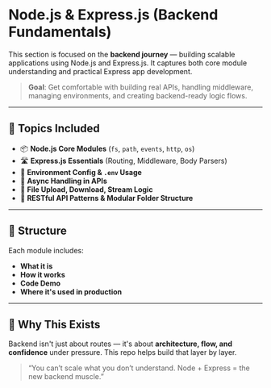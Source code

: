 # Node.js & Express.js (Backend Fundamentals)

This section is focused on the **backend journey** — building scalable applications using Node.js and Express.js. It captures both core module understanding and practical Express app development.

> **Goal**: Get comfortable with building real APIs, handling middleware, managing environments, and creating backend-ready logic flows.

---

## 📌 Topics Included

- 📦 **Node.js Core Modules** (`fs`, `path`, `events`, `http`, `os`)
- 🛣️ **Express.js Essentials** (Routing, Middleware, Body Parsers)
- 🔐 **Environment Config & `.env` Usage**
- 🔄 **Async Handling in APIs**
- 📄 **File Upload, Download, Stream Logic**
- 🔗 **RESTful API Patterns & Modular Folder Structure**

---

## 📁 Structure

Each module includes:
- **What it is**
- **How it works**
- **Code Demo**
- **Where it's used in production**

---

## 🚀 Why This Exists

Backend isn't just about routes — it's about **architecture, flow, and confidence** under pressure. This repo helps build that layer by layer.

> “You can’t scale what you don’t understand. Node + Express = the new backend muscle.”

